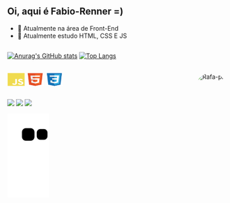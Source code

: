 ## Oi, aqui é Fabio-Renner =) 

- 🔭 Atualmente na área de Front-End
- 🌱 Atualmente estudo HTML, CSS E JS
##
[![Anurag's GitHub stats](https://github-readme-stats.vercel.app/api?username=Fabio-Renner&count_private=true&show_icons=true&theme=tokyonight)](https://github.com/Fabio-Renner/github-readme-stats)
[![Top Langs](https://github-readme-stats.vercel.app/api/top-langs/?username=Fabio-Renner&layout=compact&theme=tokyonight)](https://github.com/Fabio-Renner/github-readme-stats)

<div style="display: inline_block"><br>
  <img align="center" alt="Rafa-Js" height="30" width="40" src="https://raw.githubusercontent.com/devicons/devicon/master/icons/javascript/javascript-plain.svg">
  <img align="center" alt="Rafa-HTML" height="30" width="40" src="https://raw.githubusercontent.com/devicons/devicon/master/icons/html5/html5-original.svg">
  <img align="center" alt="Rafa-CSS" height="30" width="40" src="https://raw.githubusercontent.com/devicons/devicon/master/icons/css3/css3-original.svg">
   <img align="right" alt="Rafa-pic" height="100" style="border-radius:50px;" src="https://media4.giphy.com/media/j4q4h9uWKWwnYT1k3Z/100.webp?cid=ecf05e478f1zilerzncyf7ktbpnegc8jjxr6aloqzzg98v7n&rid=100.webp&ct=g">
</div>
  
  ##

<div> 
  <a href="https://www.instagram.com/fabeta_/" target="_blank"><img src="https://img.shields.io/badge/-Instagram-%23E4405F?style=for-the-badge&logo=instagram&logoColor=white" target="_blank"></a>
  <a href = "mailto:fabio.renner.rcp@gmail.com"><img src="https://img.shields.io/badge/-Gmail-%23333?style=for-the-badge&logo=gmail&logoColor=white" target="_blank"></a>
  <a href="https://www.linkedin.com/in/fabio-renner-863765249/" target="_blank"><img src="https://img.shields.io/badge/-LinkedIn-%230077B5?style=for-the-badge&logo=linkedin&logoColor=white" target="_blank"></a> 
  
</div>

![snake gif](https://github.com/Formandodev/Formandodev/blob/output/github-contribution-grid-snake.svg)

